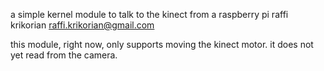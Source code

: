 a simple kernel module to talk to the kinect from a raspberry pi
raffi krikorian <raffi.krikorian@gmail.com>

this module, right now, only supports moving the kinect motor. it does
not yet read from the camera.

